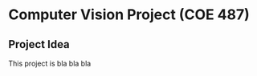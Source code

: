 Computer Vision Project (COE 487)
=================================

Project Idea
------------

This project is bla bla bla